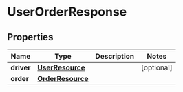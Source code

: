 
# UserOrderResponse

## Properties
Name | Type | Description | Notes
------------ | ------------- | ------------- | -------------
**driver** | [**UserResource**](UserResource.md) |  |  [optional]
**order** | [**OrderResource**](OrderResource.md) |  | 



